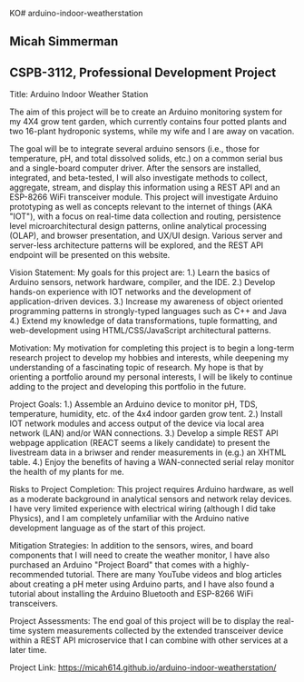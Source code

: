 KO# arduino-indoor-weatherstation

<h2>Micah Simmerman</h2>

<h2>CSPB-3112, Professional Development Project</h2>

Title: Arduino Indoor Weather Station 

The aim of this project will be to create an Arduino monitoring system for my 4X4 grow tent garden, which currently contains four potted plants and two 16-plant hydroponic systems, while my wife and I are away on vacation. 

The goal will be to integrate several arduino sensors (i.e., those for temperature, pH, and total dissolved solids, etc.) on a common serial bus and a single-board computer driver. After the sensors are installed, integrated, and beta-tested, I will also investigate methods to collect, aggregate, stream, and display this information using a REST API and an ESP-8266 WiFi transceiver module. This project will investigate Arduino prototyping as well as concepts relevant to the internet of things (AKA "IOT"), with a focus on real-time data collection and routing, persistence level microarchitectural design patterns, online analytical processing (OLAP), and browser presentation, and UX/UI design. Various server and server-less architecture patterns will be explored, and the REST API endpoint will be presented on this website.

Vision Statement: My goals for this project are: 1.) Learn the basics of Arduino sensors, network hardware, compiler, and the IDE. 2.) Develop hands-on experience with IOT networks and the development of application-driven devices. 3.) Increase my awareness of object oriented programming patterns in strongly-typed languages such as C++ and Java 4.) Extend my knowledge of data transformations, tuple formatting, and web-development using HTML/CSS/JavaScript architectural patterns.

Motivation: My motivation for completing this project is to begin a long-term research project to develop my hobbies and interests, while deepening my understanding of a fascinating topic of research. My hope is that by orienting a portfolio around my personal interests, I will be likely to continue adding to the project and developing this portfolio in the future.

Project Goals: 1.) Assemble an Arduino device to monitor pH, TDS, temperature, humidity, etc. of the 4x4 indoor garden grow tent. 2.) Install IOT network modules and access output of the device via local area network (LAN) and/or WAN connections. 3.) Develop a simple REST API webpage application (REACT seems a likely candidate) to present the livestream data in a briwser and render measurements in (e.g.) an XHTML table. 4.) Enjoy the benefits of having a WAN-connected serial relay monitor the health of my plants for me. 

Risks to Project Completion: This project requires Arduino hardware, as well as a moderate background in analytical sensors and network relay devices. I have very limited experience with electrical wiring (although I did take Physics), and I am completely unfamiliar with the Arduino native development language as of the start of this project.

Mitigation Strategies: In addition to the sensors, wires, and board components that I will need to create the weather monitor, I have also purchased an Arduino &#34;Project Board&#34; that comes with a highly-recommended tutorial. There are many YouTube videos and blog articles about creating a pH meter using Arduino parts, and I have also found a tutorial about installing the Arduino Bluetooth and ESP-8266 WiFi transceivers. 

Project Assessments: The end goal of this project will be to display the real-time system measurements collected by the extended transceiver device within a REST API microservice that I can combine with other services at a later time.

Project Link: https://micah614.github.io/arduino-indoor-weatherstation/
